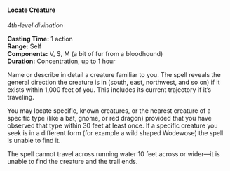 #### Locate Creature
<!-- TODO Check and tag this spell -->
<!-- markdownlint-disable-next-line no-emphasis-as-heading -->
_4th-level divination_

**Casting Time:** 1 action \
**Range:** Self \
**Components:** V, S, M (a bit of fur from a bloodhound) \
**Duration:** Concentration, up to 1 hour

Name or describe in detail a creature familiar to you.
The spell reveals the general direction the creature is in (south, east, northwest, and so on) if it exists within 1,000 feet of you.
This includes its current trajectory if it’s traveling.

You may locate specific, known creatures, or the nearest creature of a specific type (like a bat, gnome, or red dragon) provided that you have observed that type within 30 feet at least once.
If a specific creature you seek is in a different form (for example a wild shaped Wodewose) the spell is unable to find it.

The spell cannot travel across running water 10 feet across or wider—it is unable to find the creature and the trail ends.
